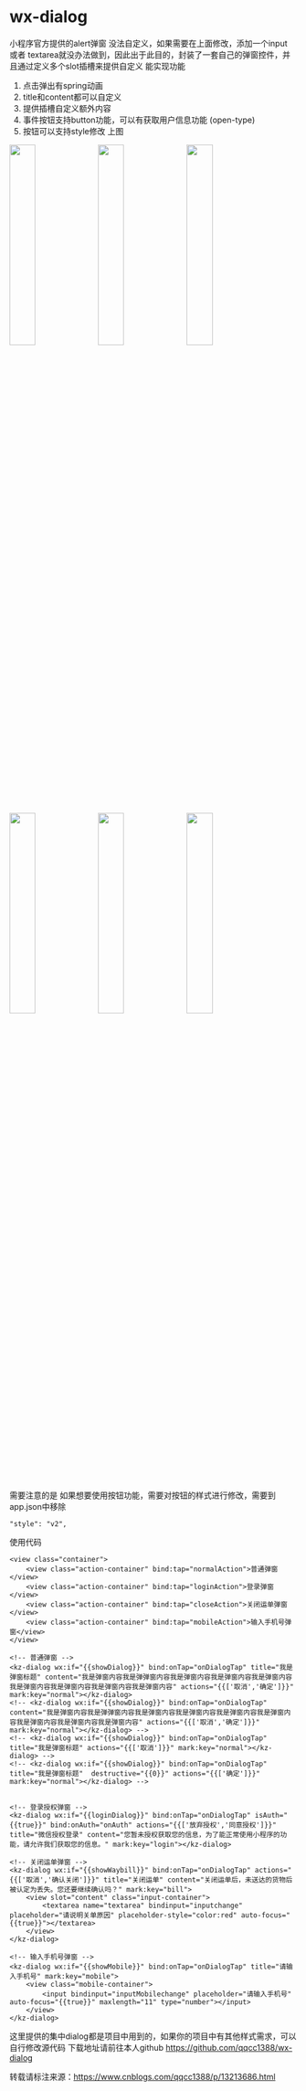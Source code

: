 # wx-dialog

小程序官方提供的alert弹窗 没法自定义，如果需要在上面修改，添加一个input 或者 textarea就没办法做到，因此出于此目的，封装了一套自己的弹窗控件，并且通过定义多个slot插槽来提供自定义
能实现功能
1. 点击弹出有spring动画
2. title和content都可以自定义
3. 提供插槽自定义额外内容
4. 事件按钮支持button功能，可以有获取用户信息功能 (open-type)
5. 按钮可以支持style修改
上图

<div style="text-align:left">
<img src="https://img2020.cnblogs.com/blog/950551/202006/950551-20200630144132258-1420885063.png" width="30%" height="30%">  <img src="https://img2020.cnblogs.com/blog/950551/202006/950551-20200630144141527-1343279880.png" width="30%" height="30%">  <img src="https://img2020.cnblogs.com/blog/950551/202006/950551-20200630144149116-2125836257.png" width="30%" height="30%"> 
</div>
<div style="text-align:left">
<img src="https://img2020.cnblogs.com/blog/950551/202006/950551-20200630144200212-474619109.png" width="30%" height="30%">  <img src="https://img2020.cnblogs.com/blog/950551/202006/950551-20200630144208125-1029658573.png" width="30%" height="30%">  <img src="https://img2020.cnblogs.com/blog/950551/202006/950551-20200630144222902-2073894139.png" width="30%" height="30%">
</div>

需要注意的是 如果想要使用按钮功能，需要对按钮的样式进行修改，需要到app.json中移除
```
"style": "v2",
```
使用代码
```
<view class="container">
    <view class="action-container" bind:tap="normalAction">普通弹窗</view>
    <view class="action-container" bind:tap="loginAction">登录弹窗</view>
    <view class="action-container" bind:tap="closeAction">关闭运单弹窗</view>
    <view class="action-container" bind:tap="mobileAction">输入手机号弹窗</view>
</view>

<!-- 普通弹窗 -->
<kz-dialog wx:if="{{showDialog}}" bind:onTap="onDialogTap" title="我是弹窗标题" content="我是弹窗内容我是弹弹窗内容我是弹窗内容我是弹窗内容我是弹窗内容我是弹窗内容我是弹窗内容我是弹窗内容我是弹窗内容" actions="{{['取消','确定']}}" mark:key="normal"></kz-dialog>
<!-- <kz-dialog wx:if="{{showDialog}}" bind:onTap="onDialogTap" content="我是弹窗内容我是弹弹窗内容我是弹窗内容我是弹窗内容我是弹窗内容我是弹窗内容我是弹窗内容我是弹窗内容我是弹窗内容" actions="{{['取消','确定']}}" mark:key="normal"></kz-dialog> -->
<!-- <kz-dialog wx:if="{{showDialog}}" bind:onTap="onDialogTap" title="我是弹窗标题" actions="{{['取消']}}" mark:key="normal"></kz-dialog> -->
<!-- <kz-dialog wx:if="{{showDialog}}" bind:onTap="onDialogTap" title="我是弹窗标题"  destructive="{{0}}" actions="{{['确定']}}" mark:key="normal"></kz-dialog> -->


<!-- 登录授权弹窗 -->
<kz-dialog wx:if="{{loginDialog}}" bind:onTap="onDialogTap" isAuth="{{true}}" bind:onAuth="onAuth" actions="{{['放弃授权','同意授权']}}" title="微信授权登录" content="您暂未授权获取您的信息，为了能正常使用小程序的功能，请允许我们获取您的信息。" mark:key="login"></kz-dialog>

<!-- 关闭运单弹窗 -->
<kz-dialog wx:if="{{showWaybill}}" bind:onTap="onDialogTap" actions="{{['取消','确认关闭']}}" title="关闭运单" content="关闭运单后，未送达的货物后被认定为丢失。您还要继续确认吗？" mark:key="bill">
    <view slot="content" class="input-container">
        <textarea name="textarea" bindinput="inputchange" placeholder="请说明关单原因" placeholder-style="color:red" auto-focus="{{true}}"></textarea>
    </view>
</kz-dialog>

<!-- 输入手机号弹窗 -->
<kz-dialog wx:if="{{showMobile}}" bind:onTap="onDialogTap" title="请输入手机号" mark:key="mobile">
    <view class="mobile-container">
        <input bindinput="inputMobilechange" placeholder="请输入手机号" auto-focus="{{true}}" maxlength="11" type="number"></input>
    </view>
</kz-dialog>

```

这里提供的集中dialog都是项目中用到的，如果你的项目中有其他样式需求，可以自行修改源代码
下载地址请前往本人github https://github.com/qqcc1388/wx-dialog

转载请标注来源：https://www.cnblogs.com/qqcc1388/p/13213686.html
